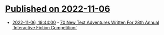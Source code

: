 # [Published on 2022-11-06](index.md)

* [2022-11-06, 19:44:00](https://games.slashdot.org/story/22/11/06/1942244/70-new-text-adventures-written-for-28th-annual-interactive-fiction-competition?utm_source=rss1.0mainlinkanon&utm_medium=feed) - [70 New Text Adventures Written For 28th Annual 'Interactive Fiction Competition'](https://games.slashdot.org/story/22/11/06/1942244/70-new-text-adventures-written-for-28th-annual-interactive-fiction-competition?utm_source=rss1.0mainlinkanon&utm_medium=feed)
